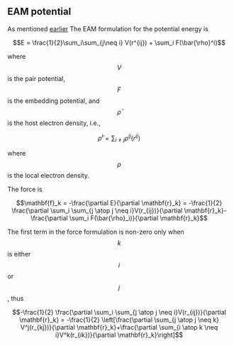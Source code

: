 ## EAM potential

As mentioned [earlier](../chapter3/input.md) The EAM formulation for the potential energy is

$$E = \frac{1}{2}\sum_i\sum_{j\neq i} V(r^{ij}) + \sum_i F(\bar{\rho}^i)$$

where $$V$$ is the pair potential, $$F$$ is the embedding potential, and $$\bar{\rho}$$ is the host electron density, i.e.,

$$\bar{\rho}^i = \sum_{i \neq j} \rho^{ij}(r^{ij})$$

where $$\rho$$ is the local electron density.

The force is

$$\mathbf{f}_k = -\frac{\partial E}{\partial \mathbf{r}_k} = -\frac{1}{2} \frac{\partial \sum_i \sum_{j \atop j \neq i}V(r_{ij})}{\partial \mathbf{r}_k}-\frac{\partial \sum_i F(\bar{\rho}_i)}{\partial \mathbf{r}_k}$$

The first term in the force formulation is non-zero only when $$k$$ is either $$i$$ or $$j$$, thus

$$-\frac{1}{2} \frac{\partial \sum_i \sum_{j \atop j \neq i}V(r_{ij})}{\partial \mathbf{r}_k} = -\frac{1}{2} \left[\frac{\partial \sum_{j \atop j \neq k} V^j(r_{kj})}{\partial \mathbf{r}_k}+\frac{\partial \sum_{i \atop k \neq i}V^k(r_{ik})}{\partial \mathbf{r}_k}\right]$$


